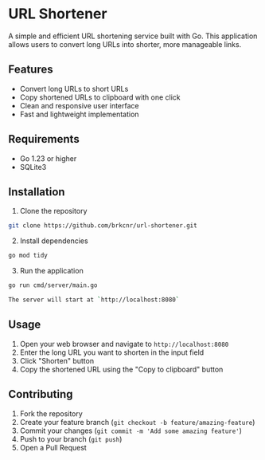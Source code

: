 # URL Shortener

A simple and efficient URL shortening service built with Go. This application allows users to convert long URLs into shorter, more manageable links.

## Features

- Convert long URLs to short URLs
- Copy shortened URLs to clipboard with one click
- Clean and responsive user interface
- Fast and lightweight implementation

## Requirements

- Go 1.23 or higher
- SQLite3

## Installation

1. Clone the repository
```bash
git clone https://github.com/brkcnr/url-shortener.git
```

2. Install dependencies
```bash
go mod tidy
```

3. Run the application
```bash
go run cmd/server/main.go

The server will start at `http://localhost:8080`
```

## Usage

1. Open your web browser and navigate to `http://localhost:8080`
2. Enter the long URL you want to shorten in the input field
3. Click "Shorten" button
4. Copy the shortened URL using the "Copy to clipboard" button

## Contributing

1. Fork the repository
2. Create your feature branch (`git checkout -b feature/amazing-feature`)
3. Commit your changes (`git commit -m 'Add some amazing feature'`)
4. Push to your branch (`git push`)
5. Open a Pull Request
